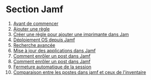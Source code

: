 <!--
Author:		    Noa Chouriberry
Date:		    26.01.2023
Description:	Mise à jour de la page de la section jamf
-->

# Section Jamf

1. [Avant de commencer](/JamfFirstConnection.md)
2. [Ajouter une règle](/JamfAddRule.md)
3. [Créer une règle pour ajouter une imprimante dans Jam](/JamfAddPrinter.md)
4. [Déploiement OS depuis Jamf](/JamfOSInstall.md)
5. [Recherche avancée](/JamfRechercheAvance.md)
6. [Mise à jour des applications dans Jamf](/JamfUpdateApplication.md)
7. [Comment enrôler un post dans Jamf](/JamfEnroll.md)
8. [Comment enrôler un post dans Jamf](/JamfEnrolliPad.md)
9. [Fermeture automatique de la session](/JamfAutoLogout.md)
10. [Comparaison entre les postes dans jamf et ceux de l'inventaire](/CompareSerialNumberJamfToInv.md)